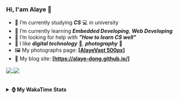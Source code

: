 ### Hi, **I'am Alaye** 👋

- 📖 I’m currently studying ***CS*** 💻 in university
- 🌱 I’m currently learning ***Embedded Developing***, ***Web Developing***
- 🤔 I’m looking for help with ***"How to learn CS well"***
- 🤩 I like ***digital technology*** 📱, ***photography*** 📸
- 🖼️ My photographs page: **[[AlayeVast 500px](https://500px.com.cn/AlayeVast)]**
- 📰 My blog site: **[https://alaye-dong.github.io/]**

<!--
[![Alaye's GitHub stats](https://github-readme-stats.vercel.app/api?username=Alaye-Dong&custom_title=Alaye%20Dong`s%20GitHub%20stats&show_icons=true&rank_icon=percentile&theme=transparent&include_all_commits=true&count_private=true)](https://github.com/anuraghazra/github-readme-stats) 
[![Top Langs](https://github-readme-stats.vercel.app/api/top-langs/?username=Alaye-Dong\&layout=compact&theme=transparent)](https://github.com/anuraghazra/github-readme-stats)
-->
<a href="https://github.com/anuraghazra/github-readme-stats">
  <img height=200 align="center" src="https://github-readme-stats.vercel.app/api?username=Alaye-Dong&custom_title=Alaye%20Dong`s%20GitHub%20stats&show_icons=true&rank_icon=percentile&theme=transparent&include_all_commits=true&count_private=true" />
</a>
<a href="https://github.com/anuraghazra/convoychat">
  <img height=200 align="center" src="https://github-readme-stats.vercel.app/api/top-langs/?username=Alaye-Dong&layout=compact&theme=transparent&include_all_commits=true&count_private=true&langs_count=8&card_width=300" />
</a>

<br />
<br />

<div style="display:none"> 
  <img src="https://visitor-badge.laobi.icu/badge?page_id=Alaye-Dong.Alaye-Dong"/>
</div>
<br />

<details>	
  <summary><b> ⌚ My WakaTime Stats </b></summary>

<br />

<!--START_SECTION:waka-->
![Code Time](http://img.shields.io/badge/Code%20Time-119%20hrs%205%20mins-blue)

![Profile Views](http://img.shields.io/badge/Profile%20Views-4-blue)

![Lines of code](https://img.shields.io/badge/From%20Hello%20World%20I%27ve%20Written-770.3%20thousand%20lines%20of%20code-blue)

**🐱 My GitHub Data** 

> 📦 42.3 kB Used in GitHub's Storage 
 > 
> 🏆 131 Contributions in the Year 2024
 > 
> 🚫 Not Opted to Hire
 > 
> 📜 11 Public Repositories 
 > 
> 🔑 4 Private Repositories 
 > 
**I'm a Night 🦉** 

```text
🌞 Morning                47 commits          █░░░░░░░░░░░░░░░░░░░░░░░░   05.22 % 
🌆 Daytime                324 commits         █████████░░░░░░░░░░░░░░░░   36.00 % 
🌃 Evening                335 commits         █████████░░░░░░░░░░░░░░░░   37.22 % 
🌙 Night                  194 commits         █████░░░░░░░░░░░░░░░░░░░░   21.56 % 
```
📅 **I'm Most Productive on Sunday** 

```text
Monday                   130 commits         ████░░░░░░░░░░░░░░░░░░░░░   14.44 % 
Tuesday                  111 commits         ███░░░░░░░░░░░░░░░░░░░░░░   12.33 % 
Wednesday                100 commits         ███░░░░░░░░░░░░░░░░░░░░░░   11.11 % 
Thursday                 120 commits         ███░░░░░░░░░░░░░░░░░░░░░░   13.33 % 
Friday                   113 commits         ███░░░░░░░░░░░░░░░░░░░░░░   12.56 % 
Saturday                 115 commits         ███░░░░░░░░░░░░░░░░░░░░░░   12.78 % 
Sunday                   211 commits         ██████░░░░░░░░░░░░░░░░░░░   23.44 % 
```


📊 **This Week I Spent My Time On** 

```text
💬 Programming Languages: 
TypeScript               6 hrs 59 mins       ████████░░░░░░░░░░░░░░░░░   32.83 % 
Markdown                 5 hrs 52 mins       ███████░░░░░░░░░░░░░░░░░░   27.60 % 
YAML                     2 hrs 20 mins       ███░░░░░░░░░░░░░░░░░░░░░░   10.95 % 
Python                   2 hrs 2 mins        ██░░░░░░░░░░░░░░░░░░░░░░░   09.56 % 
Vue.js                   57 mins             █░░░░░░░░░░░░░░░░░░░░░░░░   04.47 % 

🔥 Editors: 
VS Code                  20 hrs 30 mins      ████████████████████████░   96.26 % 
IntelliJ IDEA            47 mins             █░░░░░░░░░░░░░░░░░░░░░░░░   03.74 % 

🐱‍💻 Projects: 
JXUT-BST-IO-VitePress-For10 hrs 45 mins      █████████████░░░░░░░░░░░░   50.48 % 
JXUT-BST-IO              2 hrs 52 mins       ███░░░░░░░░░░░░░░░░░░░░░░   13.48 % 
JXUT-BST-IO-VitePress    2 hrs 35 mins       ███░░░░░░░░░░░░░░░░░░░░░░   12.19 % 
Python_Study             1 hr 39 mins        ██░░░░░░░░░░░░░░░░░░░░░░░   07.80 % 
vue3_admin_template      58 mins             █░░░░░░░░░░░░░░░░░░░░░░░░   04.61 % 
```

**I Mostly Code in C** 

```text
C                        7 repos             ███████████░░░░░░░░░░░░░░   43.75 % 
TypeScript               3 repos             █████░░░░░░░░░░░░░░░░░░░░   18.75 % 
C++                      2 repos             ███░░░░░░░░░░░░░░░░░░░░░░   12.50 % 
SCSS                     1 repo              ██░░░░░░░░░░░░░░░░░░░░░░░   06.25 % 
Python                   1 repo              ██░░░░░░░░░░░░░░░░░░░░░░░   06.25 % 
```



**Timeline**

![Lines of Code chart](https://raw.githubusercontent.com/Alaye-Dong/Alaye-Dong/main/assets/bar_graph.png)


 Last Updated on 20/10/2024 18:42:31 UTC
<!--END_SECTION:waka-->

</details>
